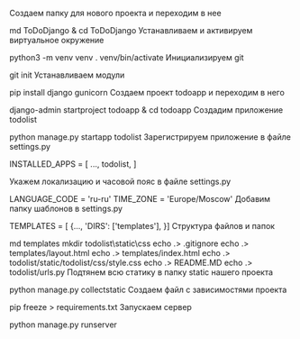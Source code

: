Создаем папку для нового проекта и переходим в нее

md ToDoDjango & cd ToDoDjango
Устанавливаем и активируем виртуальное окружение

python3 -m venv venv
. venv/bin/activate
Инициализируем git

git init
Устанавливаем модули

pip install django gunicorn
Создаем проект todoapp и переходим в него

django-admin startproject todoapp & cd todoapp
Создадим приложение todolist

python manage.py startapp todolist
Зарегистрируем приложение в файле settings.py

INSTALLED_APPS = [
...,
todolist,
]

Укажем локализацию и часовой пояс в файле settings.py

LANGUAGE_CODE = 'ru-ru'
TIME_ZONE = 'Europe/Moscow'
Добавим папку шаблонов в settings.py

TEMPLATES = [
{...,
'DIRS': ['templates'],
}]
Структура файлов и папок

md templates
mkdir todolist\static\css
echo .> .gitignore
echo .> templates/layout.html
echo .> templates/index.html
echo .> todolist/static/todolist/css/style.css
echo .> README.MD
echo .> todolist/urls.py
Подтянем всю статику в папку static нашего проекта

python manage.py collectstatic
Создаем файл с зависимостями проекта

pip freeze > requirements.txt
Запускаем сервер

python manage.py runserver
